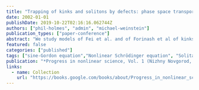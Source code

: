```yaml
---
title: "Trapping of kinks and solitons by defects: phase space transport in finite-dimensional models"
date: 2002-01-01
publishDate: 2019-10-22T02:16:16.062744Z
authors: ["phil-holmes", "admin", "michael-weinstein"]
publication_types: ["paper-conference"]
abstract: "We study models of Fei et al. and of Forinash et al of kinks in the sine-Gordon equation, and solitons in the nonlinear Schrodinger equation interacting with point defects. The models are two and three degree-of-freedom Hamiltonian systems.  Using dynamical systems methods, we show that they exhibit interesting behaviors including transverse heteroclinic orbits to degenerate equilibria at infinity, chaotic dynamics and complex and delicate structures describing the interaction of traveling waves with the defect. We interpret the behavior in terms of invariant manifolds and phase space transport theory."
featured: false
categories: ["published"]
tags: ["sine-Gordon equation","Nonlinear Schrödinger equation", "Solitary wave collisions"]
publication: "*Progress in nonlinear science, Vol. 1 (Nizhny Novgorod, 2001)*"
links: 
  - name: Collection
    url: "https://books.google.com/books/about/Progress_in_nonlinear_science.html?id=PFPvAAAAMAAJ"
---
```


